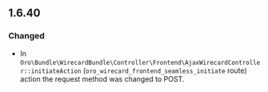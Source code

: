 ## 1.6.40
### Changed
* In `Oro\Bundle\WirecardBundle\Controller\Frontend\AjaxWirecardController::initiateAction` 
 (`oro_wirecard_frontend_seamless_initiate` route)
 action the request method was changed to POST. 
